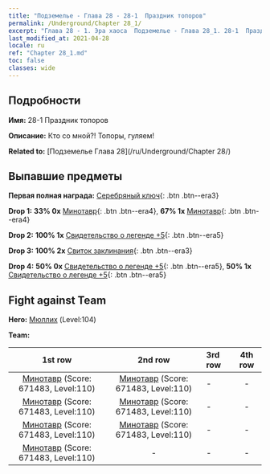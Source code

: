 ```yaml
---
title: "Подземелье - Глава 28 - 28-1  Праздник топоров"
permalink: /Underground/Chapter 28_1/
excerpt: "Глава 28 - 1. Эра хаоса  Подземелье - Глава 28_1. 28-1  Праздник топоров"
last_modified_at: 2021-04-28
locale: ru
ref: "Chapter 28_1.md"
toc: false
classes: wide
---
```


## Подробности

 **Имя:** 28-1  Праздник топоров

 **Описание:**       Кто со мной?! Топоры, гуляем!

 **Related to:** [Подземелье Глава 28](/ru/Underground/Chapter 28/)

## Выпавшие предметы

 **Первая полная награда:** [Серебряный ключ](/ItemsRU/con_693/){: .btn .btn--era3}

 **Drop 1:** **33% 0x** [Минотавр](/ItemsRU/unt_248/){: .btn .btn--era4}, **67% 1x** [Минотавр](/ItemsRU/unt_248/){: .btn .btn--era4}

 **Drop 2:** **100% 1x** [Свидетельство о легенде +5](/ItemsRU/mat_102/){: .btn .btn--era5}

 **Drop 3:** **100% 2x** [Свиток заклинания](/ItemsRU/con_694/){: .btn .btn--era3}

 **Drop 4:** **50% 0x** [Свидетельство о легенде +5](/ItemsRU/mat_102/){: .btn .btn--era5}, **50% 1x** [Свидетельство о легенде +5](/ItemsRU/mat_102/){: .btn .btn--era5}


## Fight against Team
 **Hero:** [Мюллих](/ru/heroes/Mullich/) (Level:104)

 **Team:**


  | 1st row | 2nd row | 3rd row | 4th row |
  |:----:|:----:|:----|:----:|
  | [Минотавр](/ru/units/Minotaur/) (Score: 671483, Level:110)  | [Минотавр](/ru/units/Minotaur/) (Score: 671483, Level:110)  | - | - |
  | [Минотавр](/ru/units/Minotaur/) (Score: 671483, Level:110)  | [Минотавр](/ru/units/Minotaur/) (Score: 671483, Level:110)  | - | - |
  | [Минотавр](/ru/units/Minotaur/) (Score: 671483, Level:110)  | [Минотавр](/ru/units/Minotaur/) (Score: 671483, Level:110)  | - | - |
  | [Минотавр](/ru/units/Minotaur/) (Score: 671483, Level:110)  | - | - | - |


